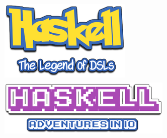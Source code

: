 <p align="center">

[![The Legend of DSLs](img/session1.png)](http://serras.github.io/zurihac-workshop/session1)

[![Adventures in IO](img/session2.png)](http://serras.github.io/zurihac-workshop/session2)

</p>